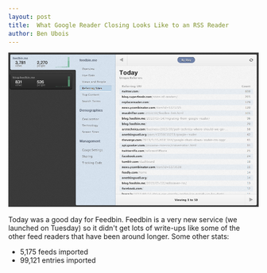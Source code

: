 ```yaml
---
layout: post
title:  What Google Reader Closing Looks Like to an RSS Reader
author: Ben Ubois
---
```


[![Feedbin Traffic](/assets/images/2013-03-14/feedbin_traffic.png)](/assets/images/2013-03-14/feedbin_traffic.png)

Today was a good day for Feedbin. Feedbin is a very new service (we launched on Tuesday) so it didn't get lots of write-ups like some of the other feed readers that have been around longer. Some other stats:

 - 5,175 feeds imported
 - 99,121 entries imported